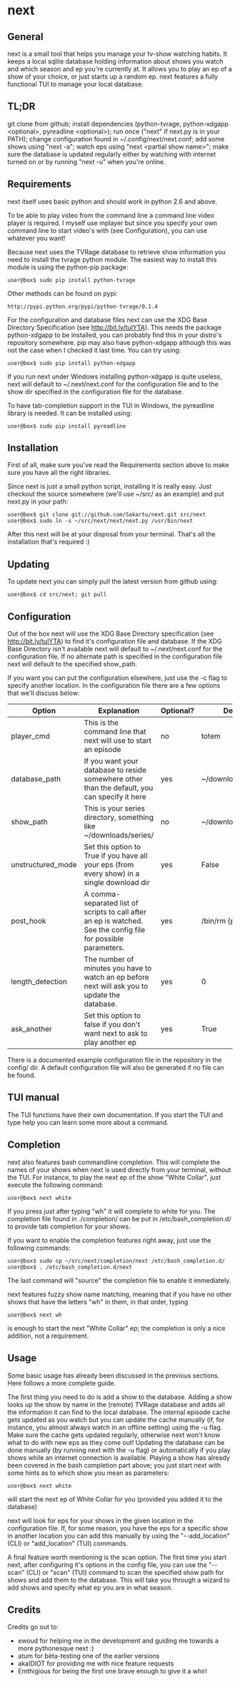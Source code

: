 next
====

General
-------

next is a small tool that helps you manage your tv-show watching habits.
It keeps a local sqlite database holding information about shows you watch
and which season and ep you're currently at. It allows you to play an ep
of a show of your choice, or just starts up a random ep. next features a
fully functional TUI to manage your local database.

TL;DR
-----
git clone from github; install dependencies (python-tvrage, python-xdgapp 
\<optional\>, pyreadline \<optional\>); run once ("next" if next.py is in your
PATH); change configuration found in ~/.config/next/next.conf; add some shows
using "next -a"; watch eps using "next \<partial show name\>"; make sure the
database is updated regularly either by watching with internet turned on or by
running "next -u" when you're online.

Requirements
------------

next itself uses basic python and should work in python 2.6 and above. 

To be able to play video from the command line a command line video player
is required. I myself use mplayer but since you specify your own 
command line to start video's with (see Configuration), you can use
whatever you want!

Because next uses the TVRage database to retrieve show information you need to
install the tvrage python module. The easiest way to install this module is
using the python-pip package:

    user@box$ sudo pip install python-tvrage

Other methods can be found on pypi:

    http://pypi.python.org/pypi/python-tvrage/0.1.4

For the configuration and database files next can use the XDG Base Directory 
Specification (see http://bit.ly/tulYTA). This needs the package 
python-xdgapp to be installed, you can probably find this in your distro's 
repository somewhere. pip may also have python-xdgapp although this was not the
case when I checked it last time. You can try using:

    user@box$ sudo pip install python-xdgapp

If you run next under Windows installing python-xdgapp is quite useless, next
will default to ~/.next/next.conf for the configuration file and to the show dir
specified in the configuration file for the database.

To have tab-completion support in the TUI in Windows, the pyreadline library is needed. It can be installed using:

    user@box$ sudo pip install pyreadline

Installation
------------

First of all, make sure you've read the Requirements section above to make sure
you have all the right libraries.

Since next is just a small python script, installing it is really easy.
Just checkout the source somewhere (we'll use ~/src/ as an example) and
put next.py in your path:

    user@box$ git clone git://github.com/Sakartu/next.git src/next
    user@box$ sudo ln -s ~/src/next/next/next.py /usr/bin/next

After this next will be at your disposal from your terminal. That's all the
installation that's required :)

Updating
--------

To update next you can simply pull the latest version from github using:

    user@box$ cd src/next; git pull

Configuration
-------------

Out of the box next will use the XDG Base Directory specification (see
http://bit.ly/tulYTA) to find it's configuration file and database. If the XDG 
Base Directory isn't available next will default to ~/.next/next.conf for the
configuration file. If no alternate path is specified in the configuration file
next will default to the specified show_path.

If you want you can put the configuration elsewhere, just use the -c flag to
specify another location. In the configuration file there are a few options that
we'll discuss below:

Option | Explanation | Optional? | Default
-------|-------------|-----------|--------
player_cmd | This is the command line that next will use to start an episode | no | totem
database_path | If you want your database to reside somewhere other than the default, you can specify it here | yes | ~/downloads/series
show_path | This is your series directory, something like ~/downloads/series/ | no | ~/downloads/series/
unstructured_mode | Set this option to True if you have all your eps (from every show) in a single download dir | yes | False
post_hook | A comma-separated list of scripts to call after an ep is watched. See the config file for possible parameters. | yes | /bin/rm {path}
length_detection | The number of minutes you have to watch an ep before next will ask you to update the database. | yes | 0
ask_another | Set this option to false if you don't want next to ask to play another ep | yes | True

There is a documented example configuration file in the repository in the config/
dir. A default configuration file will also be generated if no file can be
found.

TUI manual
----------

The TUI functions have their own documentation. If you start the TUI and type
help <command> you can learn some more about a command.

Completion
----------

next also features bash commandline completion. This will complete the names of your
shows when next is used directly from your terminal, without the TUI. For instance, 
to play the next ep of the show "White Collar", just execute the following command:

    user@box$ next white

If you press <tab> just after typing "wh" it will complete to white for you. 
The completion file found in ./completion/ can be put in /etc/bash_completion.d/
to provide tab completion for your shows. 

If you want to enable the completion features right away, just use the following 
commands:

    user@box$ sudo cp ~/src/next/completion/next /etc/bash_completion.d/
    user@box$ . /etc/bash_completion.d/next
    
The last command will "source" the completion file to enable it immediately.

next features fuzzy show name matching, meaning that if you have no other shows 
that have the letters "wh" in them, in that order, typing

    user@box$ next wh
    
is enough to start the next "White Collar" ep; the completion is only a nice
addition, not a requirement.

Usage
-----

Some basic usage has already been discussed in the previous sections. Here follows
a more complete guide.

The first thing you need to do is add a show to the database. Adding a show looks 
up the show by name in the (remote) TVRage database and adds all the
information it can find to the local database. The internal episode cache gets
updated as you watch but you can update the cache manually (if, for instance,
you almost always watch in an offline setting) using the -u flag. Make sure the
cache gets updated regularly, otherwise next won't know what to do with new eps
as they come out! Updating the database can be done manually (by running next
with the -u flag) or automatically if you play shows while an internet 
connection is available. Playing a show has already been covered in the bash
completion part above; you just start next with some hints as to which show you
mean as parameters:

    user@box$ next white

will start the next ep of White Collar for you (provided you added it to the
database)

next will look for eps for your shows in the given location in the configuration 
file. If, for some reason, you have the eps for a specific show in another location
you can add this manually by using the "--add_location" (CLI) or "add_location" 
(TUI) commands.

A final feature worth mentioning is the scan option. The first time you start next, 
after configuring it's options in the config file, you can use the "--scan" (CLI)
or "scan" (TUI) command to scan the specified show path for shows and add them
to the database. This will take you through a wizard to add shows and specify what
ep you are in what season.

Credits
-------

Credits go out to:

-	ewoud for helping me in the development and guiding me towards a more pythonesque next :)
-   atum for bèta-testing one of the earlier versions
-   akaIDIOT for providing me with nice feature requests
-   Emthigious for being the first one brave enough to give it a whirl

